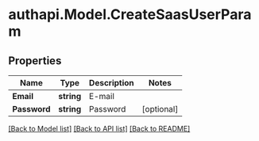 # authapi.Model.CreateSaasUserParam

## Properties

Name | Type | Description | Notes
------------ | ------------- | ------------- | -------------
**Email** | **string** | E-mail | 
**Password** | **string** | Password | [optional] 

[[Back to Model list]](../README.md#documentation-for-models) [[Back to API list]](../README.md#documentation-for-api-endpoints) [[Back to README]](../README.md)


